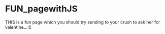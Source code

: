 # FUN_pagewithJS
THIS is a fun page which you should try sending to your crush to ask her for valentine...:0
